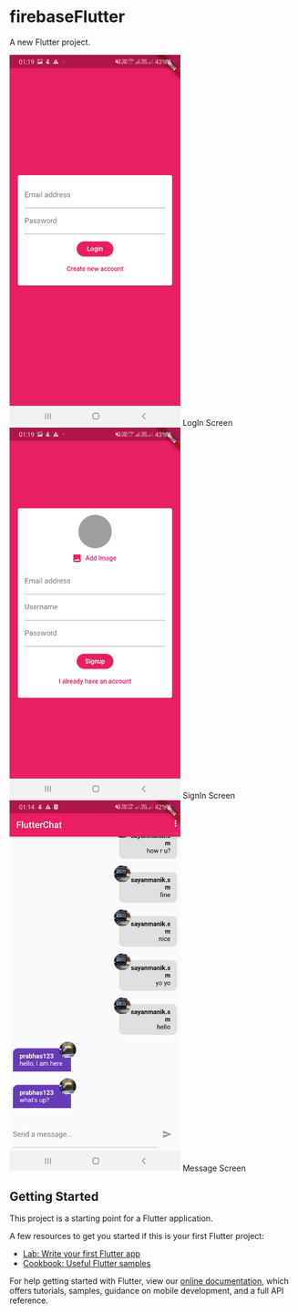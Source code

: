 # firebaseFlutter

A new Flutter project.


<img src="images/Screenshot_20200722-011956.jpg" width = "300">
  LogIn Screen

<img src="images/Screenshot_20200722-011954.jpg" width="300">
  SignIn Screen

<img src="images/Screenshot_20200722-011406.jpg" width="300">
  Message Screen

## Getting Started

This project is a starting point for a Flutter application.

A few resources to get you started if this is your first Flutter project:

- [Lab: Write your first Flutter app](https://flutter.dev/docs/get-started/codelab)
- [Cookbook: Useful Flutter samples](https://flutter.dev/docs/cookbook)

For help getting started with Flutter, view our
[online documentation](https://flutter.dev/docs), which offers tutorials,
samples, guidance on mobile development, and a full API reference.
